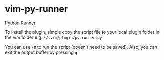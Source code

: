 # vim-py-runner
Python Runner

To install the plugin, simple copy the script file to your local plugin folder in the vim folder e.g. `~/.vim/plugin/py-runner.py`

You can use `F8` to run the script (doesn't need to be saved). Also, you can exit the output buffer by pressing `q`
